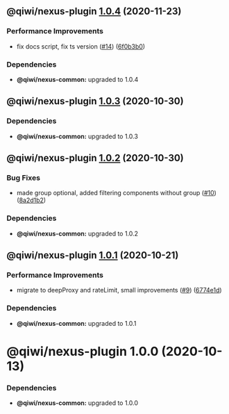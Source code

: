 ## @qiwi/nexus-plugin [1.0.4](https://github.com/qiwi/nexus/compare/@qiwi/nexus-plugin@1.0.3...@qiwi/nexus-plugin@1.0.4) (2020-11-23)


### Performance Improvements

* fix docs script, fix ts version ([#14](https://github.com/qiwi/nexus/issues/14)) ([6f0b3b0](https://github.com/qiwi/nexus/commit/6f0b3b0cdbe543c8a42b428c8f3ae32fb609f3b2))





### Dependencies

* **@qiwi/nexus-common:** upgraded to 1.0.4

## @qiwi/nexus-plugin [1.0.3](https://github.com/qiwi/nexus/compare/@qiwi/nexus-plugin@1.0.2...@qiwi/nexus-plugin@1.0.3) (2020-10-30)





### Dependencies

* **@qiwi/nexus-common:** upgraded to 1.0.3

## @qiwi/nexus-plugin [1.0.2](https://github.com/qiwi/nexus/compare/@qiwi/nexus-plugin@1.0.1...@qiwi/nexus-plugin@1.0.2) (2020-10-30)


### Bug Fixes

* made group optional, added filtering components without group ([#10](https://github.com/qiwi/nexus/issues/10)) ([8a2d1b2](https://github.com/qiwi/nexus/commit/8a2d1b2cbc6a7bccf0f678b51e10a9f3fa0fb567))





### Dependencies

* **@qiwi/nexus-common:** upgraded to 1.0.2

## @qiwi/nexus-plugin [1.0.1](https://github.com/qiwi/nexus/compare/@qiwi/nexus-plugin@1.0.0...@qiwi/nexus-plugin@1.0.1) (2020-10-21)


### Performance Improvements

* migrate to deepProxy and rateLimit, small improvements  ([#9](https://github.com/qiwi/nexus/issues/9)) ([6774e1d](https://github.com/qiwi/nexus/commit/6774e1d244bb77bac7c7892563b70947cf6dc4d2))





### Dependencies

* **@qiwi/nexus-common:** upgraded to 1.0.1

# @qiwi/nexus-plugin 1.0.0 (2020-10-13)





### Dependencies

* **@qiwi/nexus-common:** upgraded to 1.0.0
